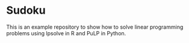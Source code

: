 # Sudoku
This is an example repository to show how to solve linear programming problems using lpsolve in R and PuLP in Python.
